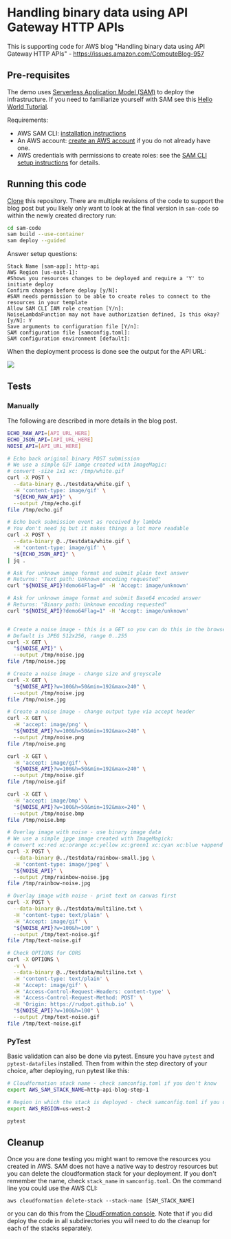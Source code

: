 # Handling binary data using API Gateway HTTP APIs

This is supporting code for AWS blog "Handling binary data using API Gateway HTTP APIs" - https://issues.amazon.com/ComputeBlog-957

## Pre-requisites

The demo uses [Serverless Application Model (SAM)](https://aws.amazon.com/serverless/sam/) to deploy the infrastructure. If you need to familiarize yourself with SAM see this [Hello World Tutorial](https://docs.aws.amazon.com/serverless-application-model/latest/developerguide/serverless-getting-started-hello-world.html).

Requirements:

* AWS SAM CLI: [installation instructions](https://docs.aws.amazon.com/serverless-application-model/latest/developerguide/serverless-sam-cli-install.html)
* An AWS account: [create an AWS account](https://aws.amazon.com/premiumsupport/knowledge-center/create-and-activate-aws-account/) if you do not already have one.
* AWS credentials with permissions to create roles: see the [SAM CLI setup instructions](https://docs.aws.amazon.com/serverless-application-model/latest/developerguide/serverless-sam-cli-install-mac.html#serverless-sam-cli-install-mac-iam-permissions) for details. 

## Running this code

[Clone](https://docs.github.com/en/github/creating-cloning-and-archiving-repositories/cloning-a-repository) this repository. There are multiple revisions of the code to support the blog post but you likely only want to look at the final version in `sam-code` so within the newly created directory run:

```bash
cd sam-code
sam build --use-container
sam deploy --guided 
```

Answer setup questions:

```
Stack Name [sam-app]: http-api
AWS Region [us-east-1]: 
#Shows you resources changes to be deployed and require a 'Y' to initiate deploy
Confirm changes before deploy [y/N]: 
#SAM needs permission to be able to create roles to connect to the resources in your template
Allow SAM CLI IAM role creation [Y/n]: 
NoiseLambdaFunction may not have authorization defined, Is this okay? [y/N]: Y
Save arguments to configuration file [Y/n]: 
SAM configuration file [samconfig.toml]: 
SAM configuration environment [default]: 
```

When the deployment process is done see the output for the API URL:

![](blog-draft/step-1-output.png)

## Tests

### Manually

The following are described in more details in the blog post. 

```bash
ECHO_RAW_API=[API_URL_HERE]
ECHO_JSON_API=[API_URL_HERE]
NOISE_API=[API_URL_HERE]

# Echo back original binary POST submission 
# We use a simple GIF iamge created with ImageMagic: 
# convert -size 1x1 xc: /tmp/white.gif
curl -X POST \
  --data-binary @../testdata/white.gif \
  -H 'content-type: image/gif' \
  "${ECHO_RAW_API}" \
  --output /tmp/echo.gif
file /tmp/echo.gif

# Echo back submission event as received by lambda
# You don't need jq but it makes things a lot more readable
curl -X POST \
  --data-binary @../testdata/white.gif \
  -H 'content-type: image/gif' \
  "${ECHO_JSON_API}" \
| jq .

# Ask for unknown image format and submit plain text answer
# Returns: "Text path: Unknown encoding requested"
curl "${NOISE_API}?demo64Flag=0" -H 'Accept: image/unknown' 

# Ask for unknown image format and submit Base64 encoded answer
# Returns: "Binary path: Unknown encoding requested"
curl "${NOISE_API}?demo64Flag=1" -H 'Accept: image/unknown' 


# Create a noise image - this is a GET so you can do this in the browser too
# Default is JPEG 512x256, range 0..255
curl -X GET \
  "${NOISE_API}" \
  --output /tmp/noise.jpg
file /tmp/noise.jpg

# Create a noise image - change size and greyscale
curl -X GET \
  "${NOISE_API}?w=100&h=50&min=192&max=240" \
  --output /tmp/noise.jpg
file /tmp/noise.jpg

# Create a noise image - change output type via accept header
curl -X GET \
  -H 'accept: image/png' \
  "${NOISE_API}?w=100&h=50&min=192&max=240" \
  --output /tmp/noise.png
file /tmp/noise.png

curl -X GET \
  -H 'accept: image/gif' \
  "${NOISE_API}?w=100&h=50&min=192&max=240" \
  --output /tmp/noise.gif
file /tmp/noise.gif

curl -X GET \
  -H 'accept: image/bmp' \
  "${NOISE_API}?w=100&h=50&min=192&max=240" \
  --output /tmp/noise.bmp
file /tmp/noise.bmp

# Overlay image with noise - use binary image data 
# We use a simple jpge image created with ImageMagick: 
# convert xc:red xc:orange xc:yellow xc:green1 xc:cyan xc:blue +append -filter Cubic -resize 100x100! rainbow-small.jpg
curl -X POST \
  --data-binary @../testdata/rainbow-small.jpg \
  -H 'content-type: image/jpeg' \
  "${NOISE_API}" \
  --output /tmp/rainbow-noise.jpg
file /tmp/rainbow-noise.jpg

# Overlay image with noise - print text on canvas first 
curl -X POST \
  --data-binary @../testdata/multiline.txt \
  -H 'content-type: text/plain' \
  -H 'Accept: image/gif' \
  "${NOISE_API}?w=100&h=100" \
  --output /tmp/text-noise.gif 
file /tmp/text-noise.gif 

# Check OPTIONS for CORS
curl -X OPTIONS \
  -v \
  --data-binary @../testdata/multiline.txt \
  -H 'content-type: text/plain' \
  -H 'Accept: image/gif' \
  -H 'Access-Control-Request-Headers: content-type' \
  -H 'Access-Control-Request-Method: POST' \
  -H 'Origin: https://rudpot.github.io' \
  "${NOISE_API}?w=100&h=100" \
  --output /tmp/text-noise.gif 
file /tmp/text-noise.gif 

```

### PyTest

Basic validation can also be done via pytest. Ensure you have `pytest` and `pytest-datafiles` installed. Then from within the step directory of your choice, after deploying, run pytest like this:

```bash
# Cloudformation stack name - check samconfig.toml if you don't know
export AWS_SAM_STACK_NAME=http-api-blog-step-1 

# Region in which the stack is deployed - check samconfig.toml if you don't know
export AWS_REGION=us-west-2 

pytest 
```

## Cleanup

Once you are done testing you might want to remove the resources you created in AWS. SAM does not have a native way to destroy resources but you can delete the cloudformation stack for your deployment. If you don't remember the name, check `stack_name` in `samconfig.toml`. On the command line you could use the AWS CLI:

```
aws cloudformation delete-stack --stack-name [SAM_STACK_NAME]
```

or you can do this from the [CloudFormation console](https://console.aws.amazon.com/cloudformation/home). Note that if you did deploy the code in all subdirectories you will need to do the cleanup for each of the stacks separately.